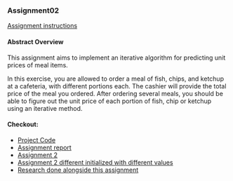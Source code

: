 ### Assignment02

[Assignment instructions](HA2.docx)

#### Abstract Overview

This assignment aims to implement an iterative algorithm for predicting unit prices of meal items.  

In this exercise, you are allowed to order a meal of fish, chips, and ketchup at a cafeteria, with different portions each.  The cashier will provide the total price of the meal you ordered.  After ordering several meals, you should be able to figure out the unit price of each portion of fish, chip or ketchup using an iterative method. 

#### Checkout:
- [Project Code](.)
- [Assignment report](writeup.docx)
- [Assignment 2](main_part.py)
- [Assignment 2 different initialized with different values](main_part_version2.py)
- [Research done alongside this assignment](../../Research/)